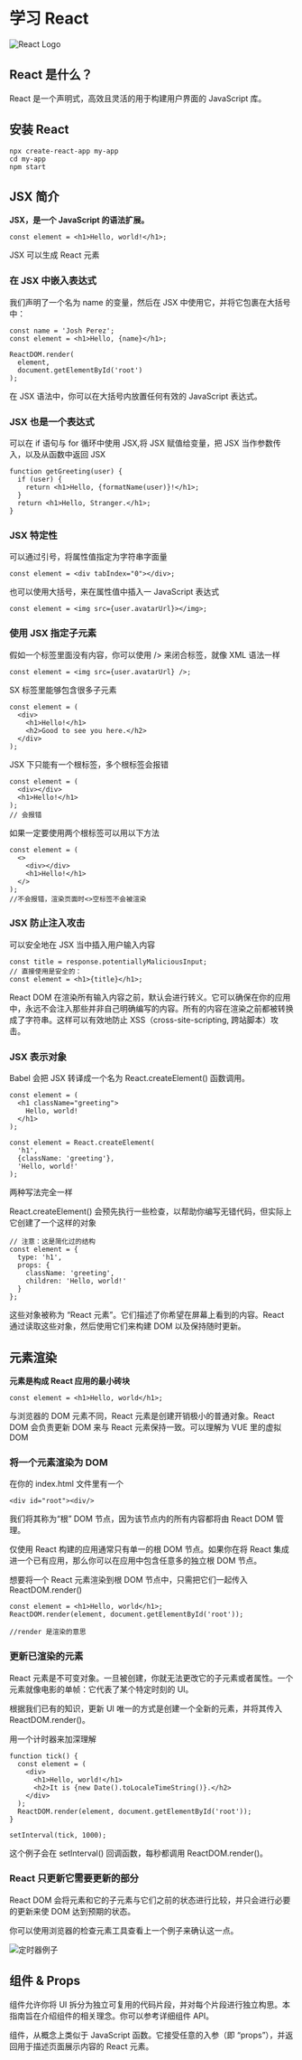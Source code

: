 # 学习 React

![React Logo](./my-app/public/logo192.png)

## React 是什么？

React 是一个声明式，高效且灵活的用于构建用户界面的 JavaScript 库。

## 安装 React

```
npx create-react-app my-app
cd my-app
npm start
```

## JSX 简介

**JSX，是一个 JavaScript 的语法扩展。**

```
const element = <h1>Hello, world!</h1>;
```

JSX 可以生成 React 元素

### 在 JSX 中嵌入表达式

我们声明了一个名为 name 的变量，然后在 JSX 中使用它，并将它包裹在大括号中：

```
const name = 'Josh Perez';
const element = <h1>Hello, {name}</h1>;

ReactDOM.render(
  element,
  document.getElementById('root')
);
```

在 JSX 语法中，你可以在大括号内放置任何有效的 JavaScript 表达式。

### JSX 也是一个表达式

可以在 if 语句与 for 循环中使用 JSX,将 JSX 赋值给变量，把 JSX 当作参数传入，以及从函数中返回 JSX

```
function getGreeting(user) {
  if (user) {
    return <h1>Hello, {formatName(user)}!</h1>;
  }
  return <h1>Hello, Stranger.</h1>;
}
```

### JSX 特定性

可以通过引号，将属性值指定为字符串字面量

```
const element = <div tabIndex="0"></div>;
```

也可以使用大括号，来在属性值中插入一 JavaScript 表达式

```
const element = <img src={user.avatarUrl}></img>;
```

### 使用 JSX 指定子元素

假如一个标签里面没有内容，你可以使用 /> 来闭合标签，就像 XML 语法一样

```
const element = <img src={user.avatarUrl} />;
```

SX 标签里能够包含很多子元素

```
const element = (
  <div>
    <h1>Hello!</h1>
    <h2>Good to see you here.</h2>
  </div>
);
```

JSX 下只能有一个根标签，多个根标签会报错

```
const element = (
  <div></div>
  <h1>Hello!</h1>
);
// 会报错
```

如果一定要使用两个根标签可以用以下方法

```
const element = (
  <>
    <div></div>
    <h1>Hello!</h1>
  </>
);
//不会报错，渲染页面时<>空标签不会被渲染
```

### JSX 防止注入攻击

可以安全地在 JSX 当中插入用户输入内容

```
const title = response.potentiallyMaliciousInput;
// 直接使用是安全的：
const element = <h1>{title}</h1>;
```

React DOM 在渲染所有输入内容之前，默认会进行转义。它可以确保在你的应用中，永远不会注入那些并非自己明确编写的内容。所有的内容在渲染之前都被转换成了字符串。这样可以有效地防止 XSS（cross-site-scripting, 跨站脚本）攻击。

### JSX 表示对象

Babel 会把 JSX 转译成一个名为 React.createElement() 函数调用。

```
const element = (
  <h1 className="greeting">
    Hello, world!
  </h1>
);
```

```
const element = React.createElement(
  'h1',
  {className: 'greeting'},
  'Hello, world!'
);
```

两种写法完全一样

React.createElement() 会预先执行一些检查，以帮助你编写无错代码，但实际上它创建了一个这样的对象

```
// 注意：这是简化过的结构
const element = {
  type: 'h1',
  props: {
    className: 'greeting',
    children: 'Hello, world!'
  }
};
```

这些对象被称为 “React 元素”。它们描述了你希望在屏幕上看到的内容。React 通过读取这些对象，然后使用它们来构建 DOM 以及保持随时更新。

## 元素渲染

**元素是构成 React 应用的最小砖块**

```
const element = <h1>Hello, world</h1>;
```

与浏览器的 DOM 元素不同，React 元素是创建开销极小的普通对象。React DOM 会负责更新 DOM 来与 React 元素保持一致。可以理解为 VUE 里的虚拟 DOM

### 将一个元素渲染为 DOM

在你的 index.html 文件里有一个

```
<div id="root"><div/>
```

我们将其称为“根” DOM 节点，因为该节点内的所有内容都将由 React DOM 管理。

仅使用 React 构建的应用通常只有单一的根 DOM 节点。如果你在将 React 集成进一个已有应用，那么你可以在应用中包含任意多的独立根 DOM 节点。

想要将一个 React 元素渲染到根 DOM 节点中，只需把它们一起传入 ReactDOM.render()

```
const element = <h1>Hello, world</h1>;
ReactDOM.render(element, document.getElementById('root'));

//render 是渲染的意思
```

### 更新已渲染的元素

React 元素是不可变对象。一旦被创建，你就无法更改它的子元素或者属性。一个元素就像电影的单帧：它代表了某个特定时刻的 UI。

根据我们已有的知识，更新 UI 唯一的方式是创建一个全新的元素，并将其传入 ReactDOM.render()。

用一个计时器来加深理解

```
function tick() {
  const element = (
    <div>
      <h1>Hello, world!</h1>
      <h2>It is {new Date().toLocaleTimeString()}.</h2>
    </div>
  );
  ReactDOM.render(element, document.getElementById('root'));
}

setInterval(tick, 1000);
```

这个例子会在 setInterval() 回调函数，每秒都调用 ReactDOM.render()。

### React 只更新它需要更新的部分

React DOM 会将元素和它的子元素与它们之前的状态进行比较，并只会进行必要的更新来使 DOM 达到预期的状态。

你可以使用浏览器的检查元素工具查看上一个例子来确认这一点。

![定时器例子](https://react.docschina.org/c158617ed7cc0eac8f58330e49e48224/granular-dom-updates.gif)

## 组件 & Props

组件允许你将 UI 拆分为独立可复用的代码片段，并对每个片段进行独立构思。本指南旨在介绍组件的相关理念。你可以参考详细组件 API。

组件，从概念上类似于 JavaScript 函数。它接受任意的入参（即 “props”），并返回用于描述页面展示内容的 React 元素。
